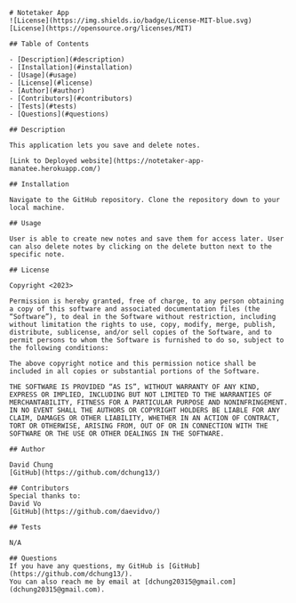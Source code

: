 
    # Notetaker App
    ![License](https://img.shields.io/badge/License-MIT-blue.svg)
    [License](https://opensource.org/licenses/MIT)

    ## Table of Contents
    
    - [Description](#description)
    - [Installation](#installation)
    - [Usage](#usage)
    - [License](#license)
    - [Author](#author)
    - [Contributors](#contributors)
    - [Tests](#tests)
    - [Questions](#questions)
    
    ## Description
    
    This application lets you save and delete notes.
    
    [Link to Deployed website](https://notetaker-app-manatee.herokuapp.com/)
    
    ## Installation
    
    Navigate to the GitHub repository. Clone the repository down to your local machine.
    
    ## Usage
    
    User is able to create new notes and save them for access later. User can also delete notes by clicking on the delete button next to the specific note.
    
    ## License
    
    Copyright <2023> 

    Permission is hereby granted, free of charge, to any person obtaining a copy of this software and associated documentation files (the “Software”), to deal in the Software without restriction, including without limitation the rights to use, copy, modify, merge, publish, distribute, sublicense, and/or sell copies of the Software, and to permit persons to whom the Software is furnished to do so, subject to the following conditions:
    
    The above copyright notice and this permission notice shall be included in all copies or substantial portions of the Software.
    
    THE SOFTWARE IS PROVIDED “AS IS”, WITHOUT WARRANTY OF ANY KIND, EXPRESS OR IMPLIED, INCLUDING BUT NOT LIMITED TO THE WARRANTIES OF MERCHANTABILITY, FITNESS FOR A PARTICULAR PURPOSE AND NONINFRINGEMENT. IN NO EVENT SHALL THE AUTHORS OR COPYRIGHT HOLDERS BE LIABLE FOR ANY CLAIM, DAMAGES OR OTHER LIABILITY, WHETHER IN AN ACTION OF CONTRACT, TORT OR OTHERWISE, ARISING FROM, OUT OF OR IN CONNECTION WITH THE SOFTWARE OR THE USE OR OTHER DEALINGS IN THE SOFTWARE.
    
    ## Author
    
    David Chung
    [GitHub](https://github.com/dchung13/)
    
    ## Contributors
    Special thanks to:
    David Vo
    [GitHub](https://github.com/daevidvo/)
    
    ## Tests
    
    N/A
    
    ## Questions
    If you have any questions, my GitHub is [GitHub](https://github.com/dchung13/).
    You can also reach me by email at [dchung20315@gmail.com](dchung20315@gmail.com).
    
